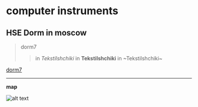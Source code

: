 # computer instruments
## HSE Dorm in moscow

> dorm7
>> in *Tekstilshchiki* in **Tekstilshchiki** in ~Tekstilshchiki~

[dorm7](https://www.hse.ru/dormitory/saratov/)

___

**map**

![alt text](https://www.mos.ru/news/item/70902073/)




